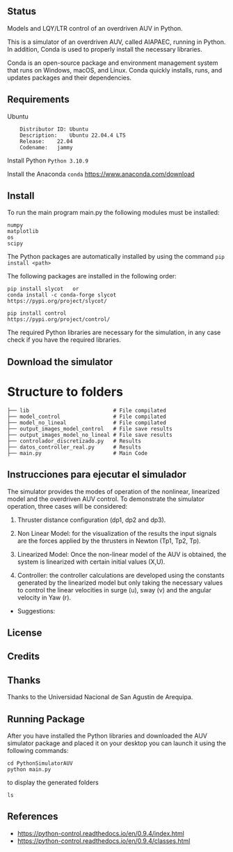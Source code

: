 ## Status
Models and LQY/LTR control of an overdriven AUV in Python.

This is a simulator of an overdriven AUV, called AIAPAEC, running in Python. In addition, Conda is used to properly install the necessary libraries.

Conda is an open-source package and environment management system that runs on Windows, macOS, and Linux. Conda quickly installs, runs, and updates packages and their dependencies. 

## Requirements
Ubuntu
```
    Distributor ID:	Ubuntu
    Description:	Ubuntu 22.04.4 LTS
    Release:	22.04
    Codename:	jammy
```
Install Python
```Python 3.10.9```

Install the Anaconda 
```conda```
https://www.anaconda.com/download

## Install
To run the main program main.py the following modules must be installed:
```
numpy
matplotlib 
os
scipy 
```
The Python packages are automatically installed by using the command
``` pip install <path> ```

The following packages are installed in the following order:
```slycot 0.5.4
pip install slycot   or
conda install -c conda-forge slycot
https://pypi.org/project/slycot/
```

```control  0.9.4
pip install control
https://pypi.org/project/control/
```

The required Python libraries are necessary for the simulation, in any case check if you have the required libraries.

## Download the simulator


# Structure to folders

    ├── lib                           # File compilated
    ├── model_control                 # File compilated
    ├── model_no_lineal               # File compilated
    ├── output_images_model_control   # File save results
    ├── output_images_model_no_lineal # File save results
    ├── controlador_discretizado.py   # Results
    ├── datos_controller_real.py      # Results
    ├── main.py                       # Main Code  

## Instrucciones para ejecutar el simulador
The simulator provides the modes of operation of the nonlinear, linearized model and the overdriven AUV control. To demonstrate the simulator operation, three cases will be considered:

1. Thruster distance configuration (dp1, dp2 and dp3).

2. Non Linear Model: for the visualization of the results the input signals are the forces applied by the thrusters in Newton (Tp1, Tp2, Tp).

3. Linearized Model: Once the non-linear model of the AUV is obtained, the system is linearized with certain initial values (X,U).

4. Controller: the controller calculations are developed using the constants generated by the linearized model but only taking the necessary values to control the linear velocities in surge (u), sway (v) and the angular velocity in Yaw (r).

* Suggestions: 


## License


## Credits


## Thanks

Thanks to the Universidad Nacional de San Agustin de Arequipa.

## Running Package

After you have installed the Python libraries and downloaded the AUV simulator package and placed it on your desktop you can launch it using the following commands:
```
cd PythonSimulatorAUV
python main.py
```
to display the generated folders 

```
ls
```

## References
* https://python-control.readthedocs.io/en/0.9.4/index.html
* https://python-control.readthedocs.io/en/0.9.4/classes.html
